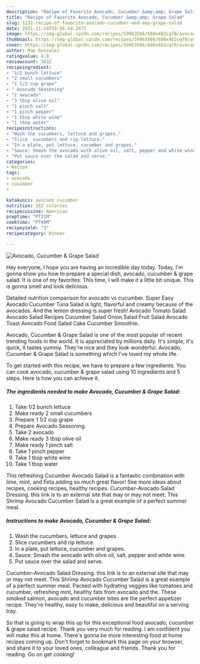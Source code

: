 ```yaml
---
description: "Recipe of Favorite Avocado, Cucumber &amp;amp; Grape Salad"
title: "Recipe of Favorite Avocado, Cucumber &amp;amp; Grape Salad"
slug: 1232-recipe-of-favorite-avocado-cucumber-and-amp-grape-salad
date: 2021-11-24T15:56:54.247Z
image: https://img-global.cpcdn.com/recipes/59963566/680x482cq70/avocado-cucumber-grape-salad-recipe-main-photo.jpg
thumbnail: https://img-global.cpcdn.com/recipes/59963566/680x482cq70/avocado-cucumber-grape-salad-recipe-main-photo.jpg
cover: https://img-global.cpcdn.com/recipes/59963566/680x482cq70/avocado-cucumber-grape-salad-recipe-main-photo.jpg
author: Mae Gonzalez
ratingvalue: 4.8
reviewcount: 3632
recipeingredient:
- "1/2 bunch lettuce"
- "2 small cucumbers"
- "1 1/2 cup grape"
- " Avocado Seasoning"
- "2 avocado"
- "3 tbsp olive oil"
- "1 pinch salt"
- "1 pinch pepper"
- "1 tbsp white wine"
- "1 tbsp water"
recipeinstructions:
- "Wash the cucumbers, lettuce and grapes."
- "Slice  cucumbers and rip lettuce."
- "In a plate, put lettuce, cucumber and grapes."
- "Sauce: Smash the avocado with olive oil, salt, pepper and white wine."
- "Put sauce over the salad and serve."
categories:
- Recipe
tags:
- avocado
- cucumber
- 

katakunci: avocado cucumber  
nutrition: 262 calories
recipecuisine: American
preptime: "PT21M"
cooktime: "PT40M"
recipeyield: "3"
recipecategory: Dinner

---
```



![Avocado, Cucumber &amp; Grape Salad](https://img-global.cpcdn.com/recipes/59963566/680x482cq70/avocado-cucumber-grape-salad-recipe-main-photo.jpg)

Hey everyone, I hope you are having an incredible day today. Today, I'm gonna show you how to prepare a special dish, avocado, cucumber &amp; grape salad. It is one of my favorites. This time, I will make it a little bit unique. This is gonna smell and look delicious.

Detailed nutrition comparison for avocado vs cucumber. Super Easy Avocado Cucumber Tuna Salad is light, flavorful and creamy because of the avocados. And the lemon dressing is super fresh! Avocado Tomato Salad Avocado Salad Recipes Cucumber Salad Onion Salad Fruit Salad Avocado Toast Avocado Food Salad Cake Cucumber Smoothie.

Avocado, Cucumber &amp; Grape Salad is one of the most popular of recent trending foods in the world. It is appreciated by millions daily. It's simple, it's quick, it tastes yummy. They're nice and they look wonderful. Avocado, Cucumber &amp; Grape Salad is something which I've loved my whole life.


To get started with this recipe, we have to prepare a few ingredients. You can cook avocado, cucumber &amp; grape salad using 10 ingredients and 5 steps. Here is how you can achieve it.

<!--inarticleads1-->

##### The ingredients needed to make Avocado, Cucumber &amp; Grape Salad:

1. Take 1/2 bunch lettuce
1. Make ready 2 small cucumbers
1. Prepare 1 1/2 cup grape
1. Prepare  Avocado Seasoning
1. Take 2 avocado
1. Make ready 3 tbsp olive oil
1. Make ready 1 pinch salt
1. Take 1 pinch pepper
1. Take 1 tbsp white wine
1. Take 1 tbsp water


This refreshing Cucumber Avocado Salad is a fantastic combination with lime, mint, and Feta adding so much great flavor! See more ideas about recipes, cooking recipes, healthy recipes. Cucumber-Avocado Salad Dressing. this link is to an external site that may or may not meet. This Shrimp Avocado Cucumber Salad is a great example of a perfect summer meal. 

<!--inarticleads2-->

##### Instructions to make Avocado, Cucumber &amp; Grape Salad:

1. Wash the cucumbers, lettuce and grapes.
1. Slice  cucumbers and rip lettuce.
1. In a plate, put lettuce, cucumber and grapes.
1. Sauce: Smash the avocado with olive oil, salt, pepper and white wine.
1. Put sauce over the salad and serve.


Cucumber-Avocado Salad Dressing. this link is to an external site that may or may not meet. This Shrimp Avocado Cucumber Salad is a great example of a perfect summer meal. Packed with hydrating veggies like tomatoes and cucumber, refreshing mint, healthy fats from avocado and the. These smoked salmon, avocado and cucumber bites are the perfect appetizer recipe. They&#39;re healthy, easy to make, delicious and beautiful on a serving tray. 

So that is going to wrap this up for this exceptional food avocado, cucumber &amp; grape salad recipe. Thank you very much for reading. I am confident you will make this at home. There's gonna be more interesting food at home recipes coming up. Don't forget to bookmark this page on your browser, and share it to your loved ones, colleague and friends. Thank you for reading. Go on get cooking!
